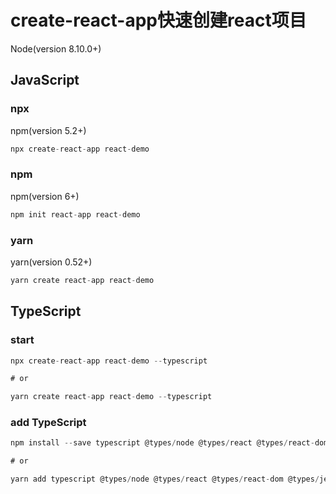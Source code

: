 # create-react-app快速创建react项目

Node(version 8.10.0+)

## JavaScript

### npx

npm(version 5.2+)

``` js
npx create-react-app react-demo
```

### npm

npm(version 6+)

``` js
npm init react-app react-demo
```

### yarn

yarn(version 0.52+)

``` js
yarn create react-app react-demo
```

## TypeScript

### start

``` js
npx create-react-app react-demo --typescript

# or

yarn create react-app react-demo --typescript
```

### add TypeScript

``` js
npm install --save typescript @types/node @types/react @types/react-dom @types/jest

# or

yarn add typescript @types/node @types/react @types/react-dom @types/jest
```
